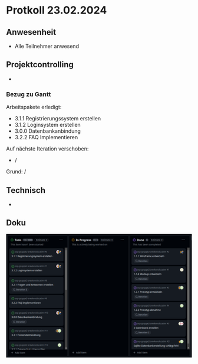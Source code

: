 # Protkoll 23.02.2024

## Anwesenheit

- Alle Teilnehmer anwesend

## Projektcontrolling

-

### Bezug zu Gantt

Arbeitspakete erledigt:

- 3.1.1 Registrierungssystem erstellen
- 3.1.2 Loginsystem erstellen
- 3.0.0 Datenbankanbindung
- 3.2.2 FAQ Implementieren

Auf nächste Iteration verschoben:

- /

Grund: /

## Technisch

-

## Doku

![doku](../Kanban/Kanban-2024-02-16.png "Kanban")